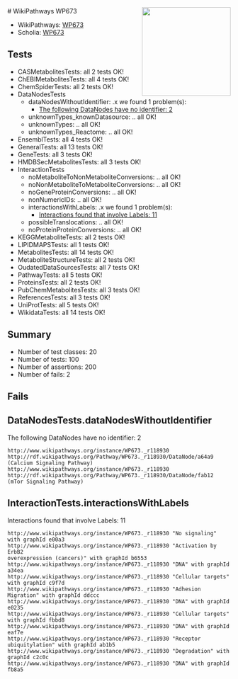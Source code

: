 <img style="float: right; width: 200px" src="https://upload.wikimedia.org/wikipedia/commons/thumb/8/83/Wplogo_with_text_500.png/640px-Wplogo_with_text_500.png" />
# WikiPathways WP673

* WikiPathways: [WP673](https://identifiers.org/wikipathways:WP673)
* Scholia: [WP673](https://scholia.toolforge.org/wikipathways/WP673)
## Tests
* CASMetabolitesTests: all 2 tests OK!
* ChEBIMetabolitesTests: all 4 tests OK!
* ChemSpiderTests: all 2 tests OK!
* DataNodesTests
    * dataNodesWithoutIdentifier: .x we found 1 problem(s):
        * [The following DataNodes have no identifier: 2](#d2d32fa1)
    * unknownTypes_knownDatasource: .. all OK!
    * unknownTypes: .. all OK!
    * unknownTypes_Reactome: .. all OK!
* EnsemblTests: all 4 tests OK!
* GeneralTests: all 13 tests OK!
* GeneTests: all 3 tests OK!
* HMDBSecMetabolitesTests: all 3 tests OK!
* InteractionTests
    * noMetaboliteToNonMetaboliteConversions: .. all OK!
    * noNonMetaboliteToMetaboliteConversions: .. all OK!
    * noGeneProteinConversions: .. all OK!
    * nonNumericIDs: .. all OK!
    * interactionsWithLabels: .x we found 1 problem(s):
        * [Interactions found that involve Labels: 11](#fe97a8b9)
    * possibleTranslocations: .. all OK!
    * noProteinProteinConversions: .. all OK!
* KEGGMetaboliteTests: all 2 tests OK!
* LIPIDMAPSTests: all 1 tests OK!
* MetabolitesTests: all 14 tests OK!
* MetaboliteStructureTests: all 2 tests OK!
* OudatedDataSourcesTests: all 7 tests OK!
* PathwayTests: all 5 tests OK!
* ProteinsTests: all 2 tests OK!
* PubChemMetabolitesTests: all 3 tests OK!
* ReferencesTests: all 3 tests OK!
* UniProtTests: all 5 tests OK!
* WikidataTests: all 14 tests OK!


## Summary

* Number of test classes: 20
* Number of tests: 100
* Number of assertions: 200
* Number of fails: 2

## Fails

<a name="d2d32fa1" />

## DataNodesTests.dataNodesWithoutIdentifier

The following DataNodes have no identifier: 2
```
http://www.wikipathways.org/instance/WP673._r118930 http://rdf.wikipathways.org/Pathway/WP673._r118930/DataNode/a64a9 (Calcium Signaling Pathway)
http://www.wikipathways.org/instance/WP673._r118930 http://rdf.wikipathways.org/Pathway/WP673._r118930/DataNode/fab12 (mTor Signaling Pathway)
```

<a name="fe97a8b9" />

## InteractionTests.interactionsWithLabels

Interactions found that involve Labels: 11
```
http://www.wikipathways.org/instance/WP673._r118930 "No signaling" with graphId e00a3
http://www.wikipathways.org/instance/WP673._r118930 "Activation by ErbB2
overexpression (cancers)" with graphId b6553
http://www.wikipathways.org/instance/WP673._r118930 "DNA" with graphId a34ea
http://www.wikipathways.org/instance/WP673._r118930 "Cellular targets" with graphId c9f7d
http://www.wikipathways.org/instance/WP673._r118930 "Adhesion
Migration" with graphId ddccc
http://www.wikipathways.org/instance/WP673._r118930 "DNA" with graphId e0235
http://www.wikipathways.org/instance/WP673._r118930 "Cellular targets" with graphId fbbd8
http://www.wikipathways.org/instance/WP673._r118930 "DNA" with graphId eaf7e
http://www.wikipathways.org/instance/WP673._r118930 "Receptor ubiquitylation" with graphId ab1b5
http://www.wikipathways.org/instance/WP673._r118930 "Degradation" with graphId c2c0c
http://www.wikipathways.org/instance/WP673._r118930 "DNA" with graphId fb8a5
```

